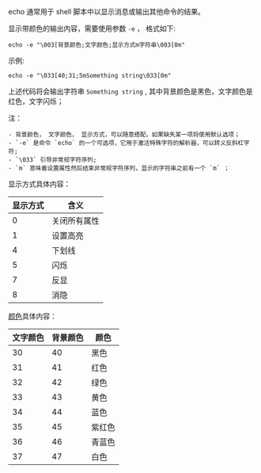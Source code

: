echo 通常用于 shell 脚本中以显示消息或输出其他命令的结果。

显示带颜色的输出内容，需要使用参数 `-e` ， 格式如下:

```shell
echo -e "\003[背景颜色;文字颜色;显示方式m字符串\003[0m"
```

示例:  

```shell
echo -e "\033[40;31;5mSomething string\033[0m"
```

上述代码将会输出字符串 `Something string` , 其中背景颜色是黑色，文字颜色是红色，文字闪烁；

注：

	- 背景颜色， 文字颜色， 显示方式，可以随意搭配，如果缺失某一项将使用默认选项；
	- `-e` 是命令 `echo` 的一个可选项，它用于激活特殊字符的解析器，可以转义反斜杠字符;
	- `\033` 引导非常规字符序列;
	- `m` 意味着设置属性然后结束非常规字符序列，显示的字符串之前有一个 `m` ；



显示方式具体内容：

| 显示方式 | 含义         |
| :------- | ------------ |
| 0        | 关闭所有属性 |
| 1        | 设置高亮     |
| 4        | 下划线       |
| 5        | 闪烁         |
| 7        | 反显         |
| 8        | 消隐         |



[颜色](<https://en.wikipedia.org/wiki/ANSI_escape_code#Colors>)具体内容：

| 文字颜色 | 背景颜色 | 颜色   |
| -------- | -------- | ------ |
| 30       | 40       | 黑色   |
| 31       | 41       | 红色   |
| 32       | 42       | 绿色   |
| 33       | 43       | 黄色   |
| 34       | 44       | 蓝色   |
| 35       | 45       | 紫红色 |
| 36       | 46       | 青蓝色 |
| 37       | 47       | 白色   |

